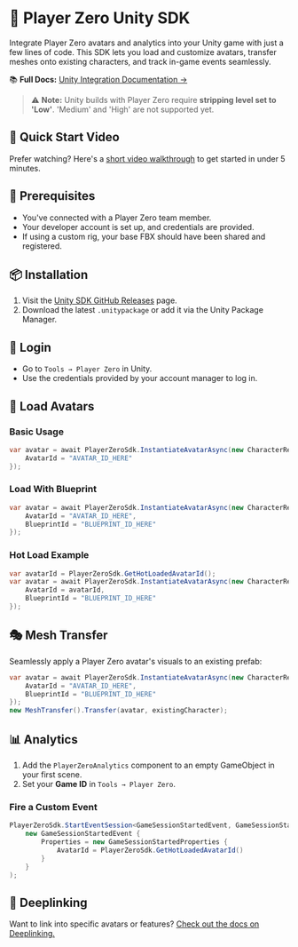 # 🧩 Player Zero Unity SDK

Integrate Player Zero avatars and analytics into your Unity game with just a few lines of code. This SDK lets you load and customize avatars, transfer meshes onto existing characters, and track in-game events seamlessly.

📚 **Full Docs:** [Unity Integration Documentation →](https://app.gitbook.com/o/-MUPNxqiv9WwarP92bMF/s/gzrFZv4JI6y2EfhkJwzN/integrations/unity-integration)

> ⚠️ **Note:** Unity builds with Player Zero require **stripping level set to 'Low'**. 'Medium' and 'High' are not supported yet.

## 🎥 Quick Start Video

Prefer watching? Here's a [short video walkthrough](https://www.youtube.com/watch?v=04-SCWpN3K0&embeds_referring_euri=https%3A%2F%2Fcdn.iframe.ly%2F&source_ve_path=MjM4NTE) to get started in under 5 minutes.

## 🚀 Prerequisites

- You've connected with a Player Zero team member.
- Your developer account is set up, and credentials are provided.
- If using a custom rig, your base FBX should have been shared and registered.

## 📦 Installation

1. Visit the [Unity SDK GitHub Releases](https://github.com/readyplayerme/player-zero-unity-sdk/releases) page.
2. Download the latest `.unitypackage` or add it via the Unity Package Manager.

## 🔐 Login

- Go to `Tools → Player Zero` in Unity.
- Use the credentials provided by your account manager to log in.

## 🧬 Load Avatars

### Basic Usage

```csharp
var avatar = await PlayerZeroSdk.InstantiateAvatarAsync(new CharacterRequestConfig {
    AvatarId = "AVATAR_ID_HERE"
});
```

### Load With Blueprint

```csharp
var avatar = await PlayerZeroSdk.InstantiateAvatarAsync(new CharacterRequestConfig {
    AvatarId = "AVATAR_ID_HERE",
    BlueprintId = "BLUEPRINT_ID_HERE"
});
```

### Hot Load Example

```csharp
var avatarId = PlayerZeroSdk.GetHotLoadedAvatarId();
var avatar = await PlayerZeroSdk.InstantiateAvatarAsync(new CharacterRequestConfig {
    AvatarId = avatarId,
    BlueprintId = "BLUEPRINT_ID_HERE"
});
```

## 🎭 Mesh Transfer

Seamlessly apply a Player Zero avatar's visuals to an existing prefab:

```csharp
var avatar = await PlayerZeroSdk.InstantiateAvatarAsync(new CharacterRequestConfig {
    AvatarId = "AVATAR_ID_HERE",
    BlueprintId = "BLUEPRINT_ID_HERE"
});
new MeshTransfer().Transfer(avatar, existingCharacter);
```

## 📊 Analytics

1. Add the `PlayerZeroAnalytics` component to an empty GameObject in your first scene.
2. Set your **Game ID** in `Tools → Player Zero`.

### Fire a Custom Event

```csharp
PlayerZeroSdk.StartEventSession<GameSessionStartedEvent, GameSessionStartedProperties>(
    new GameSessionStartedEvent {
        Properties = new GameSessionStartedProperties {
            AvatarId = PlayerZeroSdk.GetHotLoadedAvatarId()
        }
    }
);
```

## 🔗 Deeplinking

Want to link into specific avatars or features? [Check out the docs on Deeplinking.](https://app.gitbook.com/o/-MUPNxqiv9WwarP92bMF/s/gzrFZv4JI6y2EfhkJwzN/integrations/unity-integration/deeplinking)
